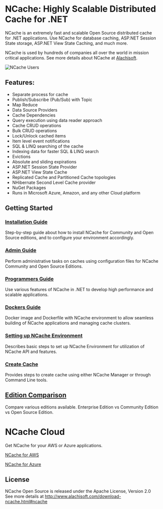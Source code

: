 # NCache: Highly Scalable Distributed Cache for .NET

NCache is an extremely fast and scalable Open Source distributed cache for .NET applications. Use NCache for database caching, ASP.NET Session State storage, ASP.NET View State Caching, and much more.

NCache is used by hundreds of companies all over the world in mission critical applications. See more details about NCache at [Alachisoft](http://www.alachisoft.com/).

![NCache Users](http://www.alachisoft.com/images/customer-logos/customers-index.jpg)

## Features:

-   Separate process for cache
-   Publish/Subscribe (Pub/Sub) with Topic 
-   Map Reduce
-   Data Source Providers
-   Cache Dependencies   
-   Query execution using data reader approach	
-   Cache CRUD operations
-	Bulk CRUD operations
-	Lock/Unlock cached items
-	Item level event notifications
-	SQL & LINQ searching of the cache    
-	Indexing data for faster SQL & LINQ search
-	Evictions
-	Absolute and sliding expirations
-	ASP.NET Session State Provider
-	ASP.NET View State Cache
-	Replicated Cache and Partitioned Cache topologies
-	NHibernate Second Level Cache provider
-	NuGet Packages
-	Runs in Microsoft Azure, Amazon, and any other Cloud platform


## Getting Started

### [Installation Guide](http://www.alachisoft.com/resources/docs/ncache-com/install-guide/)
Step-by-step guide about how to install NCache for Community and Open Source editions, and to configure your environment accordingly.

### [Admin Guide](http://www.alachisoft.com/resources/docs/ncache-com/admin-guide/)
Perform administrative tasks on caches using configuration files for NCache Community and Open Source Editions.

### [Programmers Guide](http://www.alachisoft.com/resources/docs/ncache/prog-guide/)
Use various features of NCache in .NET to develop high performance and scalable applications.

### [Dockers Guide](http://www.alachisoft.com/resources/docs/ncache-com/install-guide/installation-for-docker.html)
Docker image and Dockerfile with NCache environment to allow seamless building of NCache applications and managing cache clusters.

### [Setting up NCache Environment](http://www.alachisoft.com/resources/docs/ncache/getting-started-guide/set-up-ncache-environment.html)
Describes basic steps to set up NCache Environment for utilization of NCache API and features.

### [Create Cache](http://www.alachisoft.com/resources/docs/ncache/getting-started-guide/create-cache.html)
Provides steps to create cache using either NCache Manager or through Command Line tools.

## [Edition Comparison](http://www.alachisoft.com/ncache/edition-comparison.html)
Compare various editions available. Enterprise Edition vs Community Edition vs Open Source Edition.

# NCache Cloud
Get NCache for your AWS or Azure applications. 

[NCache for AWS](https://aws.amazon.com/marketplace/pp/B00TKKWIV0)

[NCache for Azure](https://azuremarketplace.microsoft.com/en-in/marketplace/apps/alachisoft.ncache_enterprise_byol_azure?tab=Overview)


## License
NCache Open Source is released under the Apache License, Version 2.0
See more details at http://www.alachisoft.com/download-ncache.html#ncache
